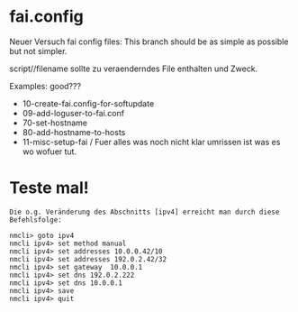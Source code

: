 # fai.config
Neuer Versuch fai config files: This branch should be as simple as possible but not simpler.

script/<classe>/filename sollte zu veraenderndes File enthalten und Zweck. 
  
Examples: good???
* 10-create-fai.config-for-softupdate 
* 09-add-loguser-to-fai.conf
* 70-set-hostname
* 80-add-hostname-to-hosts
* 11-misc-setup-fai / Fuer alles was noch nicht klar umrissen ist was es wo wofuer tut.

# Teste mal!
```
Die o.g. Veränderung des Abschnitts [ipv4] erreicht man durch diese Befehlsfolge:

nmcli> goto ipv4
nmcli ipv4> set method manual 
nmcli ipv4> set addresses 10.0.0.42/10
nmcli ipv4> set addresses 192.0.2.42/32
nmcli ipv4> set gateway  10.0.0.1
nmcli ipv4> set dns 192.0.2.222
nmcli ipv4> set dns 10.0.0.1
nmcli ipv4> save
nmcli ipv4> quit
```
